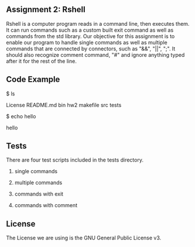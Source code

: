 ## Assignment 2: Rshell

Rshell is a computer program reads in a command line, then executes them.
It can run commands such as a custom built exit command as well as commands from the std library. 
Our objective for this assignment is to enable our program to handle single commands as well as
multiple commands that are connected by connectors, such as "&&", "||", ";". 
It should also recognize comment command, "#" and ignore anything typed after it for the rest of the line.

## Code Example

$ ls

License  README.md  bin  hw2  makefile  src  tests

$ echo hello

hello


## Tests

There are four test scripts included in the tests directory.

1) single commands

2) multiple commands

3) commands with exit

4) commands with comment


## License

The License we are using is the GNU General Public License v3.
